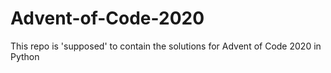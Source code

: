 # Advent-of-Code-2020
This repo is 'supposed' to contain the solutions for Advent of Code 2020 in Python
